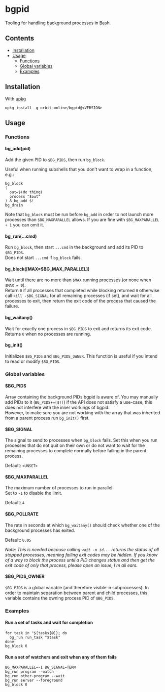 # bgpid

Tooling for handling background processes in Bash.

## Contents

- [Installation](#installation)
- [Usage](#usage)
  - [Functions](#functions)
  - [Global variables](#global-variables)
  - [Examples](#examples)

## Installation

With [μpkg](https://github.com/orbit-online/upkg)

```
upkg install -g orbit-online/bgpid@<VERSION>
```

## Usage

### Functions

#### bg_add(pid)

Add the given PID to `$BG_PIDS`, then run `bg_block`.

Useful when running subshells that you don't want to wrap in a function, e.g.:

```
bg_block
(
  out=$(do thing)
  process "$out"
) & bg_add $!
bg_drain
```

Note that `bg_block` must be run before `bg_add` in order to not launch more
processes than `$BG_MAXPARALLEL` allows. If you are fine with
`$BG_MAXPARALLEL + 1` you can omit it.

#### bg_run(...cmd)

Run `bg_block`, then start `...cmd` in the background and add its PID to
`$BG_PIDS`.  
Does not start `...cmd` if `bg_block` fails.

#### bg_block([MAX=$BG_MAX_PARALLEL])

Wait until there are no more than `$MAX` running processes
(or none when `$MAX = 0`).  
Return `0` if all processes that completed while blocking returned `0`
otherwise call `kill -$BG_SIGNAL` for all remaining processes (if set),
and wait for all processes to exit, then return the exit code of the process
that caused the failure.

#### bg_waitany()

Wait for exactly one process in `$BG_PIDS` to exit and returns its exit code.  
Returns `0` when no processes are running.

#### bg_init()

Initializes `$BG_PIDS` and `$BG_PIDS_OWNER`. This function is useful if you
intend to read or modify `$BG_PIDS`.

### Global variables

#### $BG_PIDS

Array containing the background PIDs bgpid is aware of. You may manually add
PIDs to it (`BG_PIDS+=($!)`) if the API does not satisfy a use-case, this does
not interfere with the inner workings of bgpid.  
However, to make sure you are not working with the array that was inherited from
a parent process run `bg_init()` first.

#### $BG_SIGNAL

The signal to send to processes when `bg_block` fails. Set this when you run
processes that do not quit on their own or do not want to wait for the remaining
processes to complete normally before failing in the parent process.

Default: `<UNSET>`

#### $BG_MAXPARALLEL

The maximum number of processes to run in parallel.  
Set to `-1` to disable the limit.

Default: `4`

#### $BG_POLLRATE

The rate in seconds at which `bg_waitany()` should check whether one of the
background processes has exited.

Default: `0.05`

_Note: This is needed because calling `wait -n id...` returns the status of all
stopped processes, meaning failing exit codes may be hidden. If you know of a
way to block the process until a PID changes status and then get the exit code
of only that process, please open an issue, I'm all ears._

#### $BG_PIDS_OWNER

`$BG_PIDS` is a global variable (and therefore visible in subprocesses).
In order to maintain separation between parent and child processes,
this variable contains the owning process PID of `$BG_PIDS`.

### Examples

#### Run a set of tasks and wait for completion

```
for task in "${tasks[@]}; do
  bg_run run_task "$task"
done
bg_block 0
```

#### Run a set of watchers and exit when any of them fails

```
BG_MAXPARALLEL=-1 BG_SIGNAL=TERM
bg_run program --watch
bg_run other-program --wait
bg_run server --foreground
bg_block 0
```
